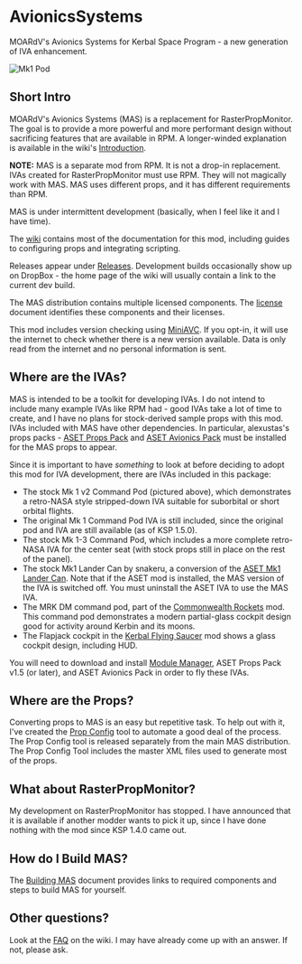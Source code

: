 # AvionicsSystems
MOARdV's Avionics Systems for Kerbal Space Program - a new generation of IVA enhancement.

![Mk1 Pod](https://imageshack.com/a/img924/694/3B7eyD.jpg)

## Short Intro

MOARdV's Avionics Systems (MAS) is a replacement for RasterPropMonitor.
The goal is to provide a more powerful and more performant design without sacrificing
features that are available in RPM.  A longer-winded explanation is available in the
wiki's [Introduction](https://github.com/MOARdV/AvionicsSystems/wiki/Introduction).

**NOTE:** MAS is a separate mod from RPM.  It is not a drop-in replacement.  IVAs created for RasterPropMonitor must
use RPM.  They will not magically work with MAS.  MAS uses different props, and it has different requirements than
RPM.

MAS is under intermittent development (basically, when I feel like it and I have time).

The [wiki](https://github.com/MOARdV/AvionicsSystems/wiki) contains most of the documentation for this mod, including guides to
configuring props and integrating scripting.

Releases appear under [Releases](https://github.com/MOARdV/AvionicsSystems/releases).  Development builds
occasionally show up on DropBox - the home page of the wiki will usually contain a link to the current dev build.

The MAS distribution contains multiple licensed components.  The [license](https://github.com/MOARdV/AvionicsSystems/blob/master/LICENSE.md) document identifies these
components and their licenses.

This mod includes version checking using [MiniAVC](https://forum.kerbalspaceprogram.com/index.php?/topic/173126-141-ksp-avc-add-on-version-checker-plugin-120-miniavc/). If you opt-in, it will use the
internet to check whether there is a new version available. Data is only read from the internet and no personal information is sent.

## Where are the IVAs?

MAS is intended to be a toolkit for developing IVAs.  I do not intend to include many example
IVAs like RPM had - good IVAs take a lot of time to create, and I have no plans for stock-derived sample
props with this mod.  IVAs included with MAS have other dependencies.
In particular, alexustas's props packs - [ASET Props Pack](http://forum.kerbalspaceprogram.com/index.php?/topic/116430-aset-props-pack-v14-for-the-modders-who-create-iva/) and
[ASET Avionics Pack](http://forum.kerbalspaceprogram.com/index.php?/topic/116479-aset-avionics-pack-v-20-for-the-modders-who-create-iva/) must be installed
for the MAS props to appear.

Since it is important to have *something* to look at before deciding to adopt this mod for IVA
development, there are IVAs included in this package:

* The stock Mk 1 v2 Command Pod (pictured above), which demonstrates a retro-NASA style stripped-down IVA suitable for suborbital or short orbital flights.
* The original Mk 1 Command Pod IVA is still included, since the original pod and IVA are still available (as of KSP 1.5.0).
* The stock Mk 1-3 Command Pod, which includes a more complete retro-NASA IVA for the center seat (with stock props still in place on the rest of the panel).
* The stock Mk1 Lander Can by snakeru, a conversion of the [ASET Mk1 Lander Can](https://forum.kerbalspaceprogram.com/index.php?/topic/156131-mk1-lander-can-iva-replacement-by-aset11/).  Note that if the ASET mod is installed, the MAS version of the IVA is switched off.  You must uninstall the ASET IVA to use the MAS IVA.
* The MRK DM command pod, part of the [Commonwealth Rockets](https://forum.kerbalspaceprogram.com/index.php?/topic/164365-13-commonwealth-rockets-tea-powered-spaceflight-in-development/) mod.
This command pod demonstrates a modern partial-glass cockpit design good for activity around Kerbin and its moons.
* The Flapjack cockpit in the [Kerbal Flying Saucer](https://forum.kerbalspaceprogram.com/index.php?/topic/173857-14x-pre-release-live-kerbal-flying-saucers-build-flying-saucers-in-ksp/) mod shows a glass cockpit design, including HUD.

You will need to download and install [Module Manager](https://forum.kerbalspaceprogram.com/index.php?/topic/50533-130-module-manager-281-june-29th-2017-with-n-cats-physics/),
ASET Props Pack v1.5 (or later), and ASET Avionics Pack in order to fly these IVAs.

## Where are the Props?

Converting props to MAS is an easy but repetitive task.  To help out with it, I've created the [Prop Config](https://github.com/MOARdV/AvionicsSystems/wiki/Prop-Config)
tool to automate a good deal of the process.  The Prop Config tool is released separately from the main MAS distribution.
The Prop Config Tool includes the master XML files used to generate most of the props.

## What about RasterPropMonitor?

My development on RasterPropMonitor has stopped.  I have announced that it is available if another modder wants to
pick it up, since I have done nothing with the mod since KSP 1.4.0 came out.

## How do I Build MAS?

The [Building MAS](https://github.com/MOARdV/AvionicsSystems/blob/master/BuildingMAS.md) document provides links to required components and steps to build MAS for yourself.

## Other questions?

Look at the [FAQ](https://github.com/MOARdV/AvionicsSystems/wiki/FAQ) on the wiki.  I may have already come up with an answer.  If not, please ask.
